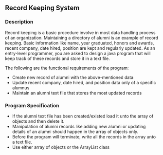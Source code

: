 ## Record Keeping System

### Description
Record keeping is a basic procedure involve in most data handling process of an organization. Maintaining a directory of alumni is an example of record keeping. Basic information like name, year graduated, honors and awards, recent company, date hired, position are kept and regularly updated. As an entry-level programmer, you are asked to design a java program that will keep track of these records and store it in a text file.

The following are the functional requirements of the program:
- Create new record of alumni with the above-mentioned data
- Update recent company, date hired, and position data only of a specific alumnus
- Maintain an alumni text file that stores the most updated records

### Program Specification
- If the alumni text file has been created/existed load it unto the array of objects and then delete it.
- Manipulation of alumni records like adding new alumni or updating details of an alumni should happen in the array of objects only.
- Before the program will terminate, write all the records in the array unto a text file.
- Use either array of objects or the ArrayList class
